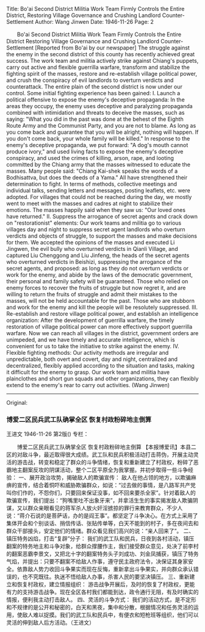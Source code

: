 Title: Bo'ai Second District Militia Work Team Firmly Controls the Entire District, Restoring Village Governance and Crushing Landlord Counter-Settlement
Author: Wang Jinwen
Date: 1946-11-26
Page: 2

　　Bo'ai Second District Militia Work Team Firmly Controls the Entire District
    Restoring Village Governance and Crushing Landlord Counter-Settlement
    [Reported from Bo'ai by our newspaper] The struggle against the enemy in the second district of this county has recently achieved great success. The work team and militia actively strike against Chiang's puppets, carry out active and flexible guerrilla warfare, transform and stabilize the fighting spirit of the masses, restore and re-establish village political power, and crush the conspiracy of evil landlords to overturn verdicts and counterattack. The entire plain of the second district is now under our control. Some initial fighting experience has been gained:
    I. Launch a political offensive to expose the enemy's deceptive propaganda:
    In the areas they occupy, the enemy uses deceptive and paralyzing propaganda combined with intimidation and threats to deceive the masses, such as saying: "What you did in the past was done at the behest of the Eighth Route Army and the Communist Party, and you are not to blame. As long as you come back and guarantee that you will be alright, nothing will happen. If you don't come back, your whole family will be killed." In response to the enemy's deceptive propaganda, we put forward: "A dog's mouth cannot produce ivory," and used living facts to expose the enemy's deceptive conspiracy, and used the crimes of killing, arson, rape, and looting committed by the Chiang army that the masses witnessed to educate the masses. Many people said: "Chiang Kai-shek speaks the words of a Bodhisattva, but does the deeds of a Yama." All have strengthened their determination to fight. In terms of methods, collective meetings and individual talks, sending letters and messages, posting leaflets, etc. were adopted. For villages that could not be reached during the day, we mostly went to meet with the masses and cadres at night to stabilize their emotions. The masses happily said when they saw us: "Our loved ones have returned."
    II. Suppress the arrogance of secret agents and crack down on "restorationist" elements:
    Our work teams and militia go to various villages day and night to suppress secret agent landlords who overturn verdicts and objects of struggle, to support the masses and make decisions for them. We accepted the opinions of the masses and executed Li Jingwen, the evil bully who overturned verdicts in Qianli Village, and captured Liu Chenggong and Liu Jinfeng, the heads of the secret agents who overturned verdicts in Beishizi, suppressing the arrogance of the secret agents, and proposed: as long as they do not overturn verdicts or work for the enemy, and abide by the laws of the democratic government, their personal and family safety will be guaranteed. Those who relied on enemy forces to recover the fruits of struggle but now regret it, and are willing to return the fruits of struggle and admit their mistakes to the masses, will not be held accountable for the past. Those who are stubborn and work for the enemy and kill the people will be resolutely suppressed.
    III. Re-establish and restore village political power, and establish an intelligence organization:
    After the development of guerrilla warfare, the timely restoration of village political power can more effectively support guerrilla warfare. Now we can reach all villages in the district, government orders are unimpeded, and we have timely and accurate intelligence, which is convenient for us to take the initiative to strike against the enemy.
    IV. Flexible fighting methods:
    Our activity methods are irregular and unpredictable, both overt and covert, day and night, centralized and decentralized, flexibly applied according to the situation and tasks, making it difficult for the enemy to grasp. Our work team and militia have plainclothes and short gun squads and other organizations, they can flexibly extend to the enemy's rear to carry out activities. (Wang Jinwen)



<hr /> 

Original: 


### 博爱二区民兵武工队确掌全区  恢复村政粉碎地主倒算
王进文
1946-11-26
第2版()
专栏：

　　博爱二区民兵武工队确掌全区
    恢复村政粉碎地主倒算
    【本报博爱讯】本县二区的对敌斗争，最近取得很大成绩。武工队和民兵积极活动打击蒋伪，开展主动灵活的游击战，转变和稳定了群众的斗争情绪，恢复和重新建立了村政权，粉碎了恶霸地主翻案反攻的阴谋活动，整个二区平原全为我掌握。并初步取得一些斗争经验：
    一、展开政治攻势，揭破敌人的欺骗宣传：
    敌人在他占领的地方，以欺骗麻痹的宣传，结合着恫吓和威胁欺骗群众，如说：“过去做的事情，是八路军共产党叫你们作的，不怨你们，只要回来保证没事，如不回来要杀全家”。针对着敌人的欺骗宣传，我们提出：“狗嘴里吐不出象牙来”，并拿活生生的事实揭发敌人欺骗阴谋，又以群众亲眼看见的蒋军杀人放火奸淫掳掠的罪行来教育群众，不少人说：“蒋介石说的是菩萨话，办的是阎王事”。都坚定了斗争决心。在方式上采用了集体开会和个别谈话、捎信传话、张贴传单等，白天不能到的村子，多在夜间去和群众干部接头，安定他们的情绪。群众看见我们高兴的说：“亲人回来了”。
    二、镇压特务凶焰，打击“复辟”分子：
    我们的武工队和民兵，日夜到各村活动，镇压翻案的特务地主和斗争对象，给群众撑腰作主，我们接受群众意见，处决了前李村的翻案恶霸李景文，又把北十字的翻案特务头子刘成功、刘金凤捕获，镇压了特务气焰，并提出：只要不翻案不给敌人作事，遵守民主政府法令，决保证其身家安全。依靠敌人势力收回斗争果实而现在反悔，重新拿出斗争果实，并向群众承认错误的，也不究既往。执迷不悟给敌人办事，杀害人民的要坚决镇压。
    三、重新建立和恢复村政权，建立情报组织：
    游击战争开展后，及时的恢复了村政权，更能有力的支持游击战争。现在全区各村我们都能到达，政令通行无阻，有及时确实的情报，便利我主动打击敌人。
    四、灵活的斗争方式：
    我们的活动方式，是不定形和不规律的是公开和秘密的，白天和黑夜，集中和分散，根据情况和任务灵活的运用，使敌人难以捉摸。我们的武工队和民兵中，有便衣和短枪班等组织，他们可以灵活的伸到敌人后方活动。（王进文）
